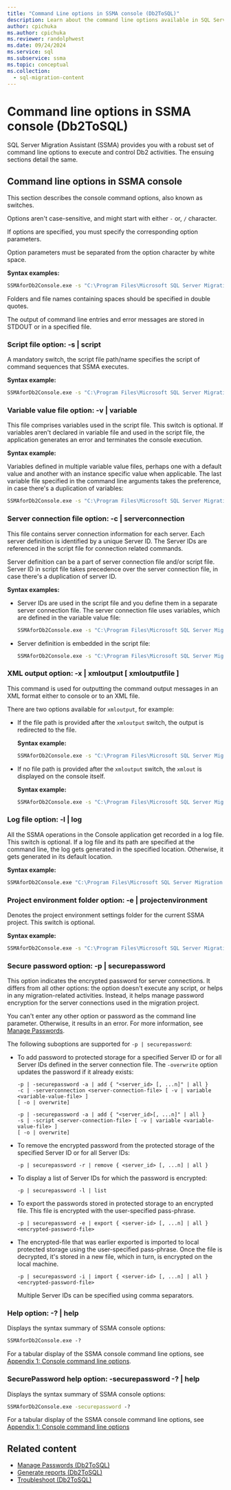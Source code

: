 ```yaml
---
title: "Command Line options in SSMA console (Db2ToSQL)"
description: Learn about the command line options available in SQL Server Migration Assistant, for executing and controlling Db2ToSQL activities
author: cpichuka
ms.author: cpichuka
ms.reviewer: randolphwest
ms.date: 09/24/2024
ms.service: sql
ms.subservice: ssma
ms.topic: conceptual
ms.collection:
  - sql-migration-content
---
```

# Command line options in SSMA console (Db2ToSQL)

SQL Server Migration Assistant (SSMA) provides you with a robust set of command line options to execute and control Db2 activities. The ensuing sections detail the same.

## Command line options in SSMA console

This section describes the console command options, also known as switches.

Options aren't case-sensitive, and might start with either `-` or, `/` character.

If options are specified, you must specify the corresponding option parameters.

Option parameters must be separated from the option character by white space.

**Syntax examples:**

```cmd
SSMAforDb2Console.exe -s "C:\Program Files\Microsoft SQL Server Migration Assistant for Db2\Sample Console Scripts\AssessmentReportGenerationSample.xml" -v "C:\Program Files\Microsoft SQL Server Migration Assistant for Db2\Sample Console Scripts\VariableValueFileSample.xml" -c "C:\Program Files\Microsoft SQL Server Migration Assistant for Db2\Sample Console Scripts\ServersConnectionFileSample.xml"
```

Folders and file names containing spaces should be specified in double quotes.

The output of command line entries and error messages are stored in STDOUT or in a specified file.

### Script file option: -s | script

A mandatory switch, the script file path/name specifies the script of command sequences that SSMA executes.

**Syntax example:**

```cmd
SSMAforDb2Console.exe -s "C:\Program Files\Microsoft SQL Server Migration Assistant for Db2\Sample Console Scripts\ConversionAndDataMigrationSample.xml"
```

### Variable value file option: -v | variable

This file comprises variables used in the script file. This switch is optional. If variables aren't declared in variable file and used in the script file, the application generates an error and terminates the console execution.

**Syntax example:**

Variables defined in multiple variable value files, perhaps one with a default value and another with an instance specific value when applicable. The last variable file specified in the command line arguments takes the preference, in case there's a duplication of variables:

```cmd
SSMAforDb2Console.exe -s "C:\Program Files\Microsoft SQL Server Migration Assistant for Db2\Sample Console Scripts\ConversionAndDataMigrationSample.xml" -v C:\migration projects\global_variablevaluefile.xml -v "C:\migrationprojects\instance_variablevaluefile.xml"
```

### Server connection file option: -c | serverconnection

This file contains server connection information for each server. Each server definition is identified by a unique Server ID. The Server IDs are referenced in the script file for connection related commands.

Server definition can be a part of server connection file and/or script file. Server ID in script file takes precedence over the server connection file, in case there's a duplication of server ID.

**Syntax examples:**

- Server IDs are used in the script file and you define them in a separate server connection file. The server connection file uses variables, which are defined in the variable value file:

  ```cmd
  SSMAforDb2Console.exe -s "C:\Program Files\Microsoft SQL Server Migration Assistant for Db2\Sample Console Scripts\ConversionAndDataMigrationSample.xml" -v C:\SsmaProjects\myvaluefile1.xml -c C:\SsmaProjects\myserverconnectionsfile1.xml
  ```

- Server definition is embedded in the script file:

  ```cmd
  SSMAforDb2Console.exe -s "C:\Program Files\Microsoft SQL Server Migration Assistant for Db2\Sample Console Scripts\ConversionAndDataMigrationSample.xml"
  ```

### XML output option: -x | xmloutput [ xmloutputfile ]

This command is used for outputting the command output messages in an XML format either to console or to an XML file.

There are two options available for `xmloutput`, for example:

- If the file path is provided after the `xmloutput` switch, the output is redirected to the file.

  **Syntax example:**

  ```cmd
  SSMAforDb2Console.exe -s "C:\Program Files\Microsoft SQL Server Migration Assistant for Db2\Sample Console Scripts\ConversionAndDataMigrationSample.xml" -x d:\xmloutput\project1output.xml
  ```

- If no file path is provided after the `xmloutput` switch, the `xmlout` is displayed on the console itself.

  **Syntax example:**

  ```cmd
  SSMAforDb2Console.exe -s "C:\Program Files\Microsoft SQL Server Migration Assistant for Db2\Sample Console Scripts\ConversionAndDataMigrationSample.xml" -xmloutput
  ```

### Log file option: -l | log

All the SSMA operations in the Console application get recorded in a log file. This switch is optional. If a log file and its path are specified at the command line, the log gets generated in the specified location. Otherwise, it gets generated in its default location.

**Syntax example:**

```cmd
SSMAforDb2Console.exe "C:\Program Files\Microsoft SQL Server Migration Assistant for Db2\Sample Console Scripts\ConversionAndDataMigrationSample.xml" -l C:\SsmaProjects\migration1.log
```

### Project environment folder option: -e | projectenvironment

Denotes the project environment settings folder for the current SSMA project. This switch is optional.

**Syntax example:**

```cmd
SSMAforDb2Console.exe -s "C:\Program Files\Microsoft SQL Server Migration Assistant for Db2\Sample Console Scripts\ConversionAndDataMigrationSample.xml" -e C:\SsmaProjects\CommonEnvironment
```

### Secure password option: -p | securepassword

This option indicates the encrypted password for server connections. It differs from all other options: the option doesn't execute any script, or helps in any migration-related activities. Instead, it helps manage password encryption for the server connections used in the migration project.

You can't enter any other option or password as the command line parameter. Otherwise, it results in an error. For more information, see [Manage Passwords](managing-passwords-db2tosql.md).

The following suboptions are supported for `-p | securepassword`:

- To add password to protected storage for a specified Server ID or for all Server IDs defined in the server connection file. The `-overwrite` option updates the password if it already exists:

  ```syntax
  -p | -securepassword -a | add { "<server_id> [, ...n]" | all }
  -c | -serverconnection <server-connection-file> [ -v | variable <variable-value-file> ]
  [ -o | overwrite]
  ```

  ```syntax
  -p | -securepassword -a | add { "<server_id>[, ...n]" | all }
  -s | -script <server-connection-file> [ -v | variable <variable-value-file> ]
  [ -o | overwrite]
  ```

- To remove the encrypted password from the protected storage of the specified Server ID or for all Server IDs:

  ```syntax
  -p | securepassword -r | remove { <server_id> [, ...n] | all }
  ```

- To display a list of Server IDs for which the password is encrypted:

  ```syntax
  -p | securepassword -l | list
  ```

- To export the passwords stored in protected storage to an encrypted file. This file is encrypted with the user-specified pass-phrase.

  ```syntax
  -p | securepassword -e | export { <server-id> [, ...n] | all } <encrypted-password-file>
  ```

- The encrypted-file that was earlier exported is imported to local protected storage using the user-specified pass-phrase. Once the file is decrypted, it's stored in a new file, which in turn, is encrypted on the local machine.

  ```syntax
  -p | securepassword -i | import { <server-id> [, ...n] | all } <encrypted-password-file>
  ```

  Multiple Server IDs can be specified using comma separators.

### Help option: -? | help

Displays the syntax summary of SSMA console options:

```cmd
SSMAforDb2Console.exe -?
```

For a tabular display of the SSMA console command line options, see [Appendix 1: Console command line options](appendix-1-db2tosql.md).

### SecurePassword help option: -securepassword -? | help

Displays the syntax summary of SSMA console options:

```cmd
SSMAforDb2Console.exe -securepassword -?
```

For a tabular display of the SSMA console command line options, see [Appendix 1: Console command line options](appendix-1-db2tosql.md)

## Related content

- [Manage Passwords (Db2ToSQL)](managing-passwords-db2tosql.md)
- [Generate reports (Db2ToSQL)](generating-reports-db2tosql.md)
- [Troubleshoot (Db2ToSQL)](troubleshooting-db2tosql.md)
